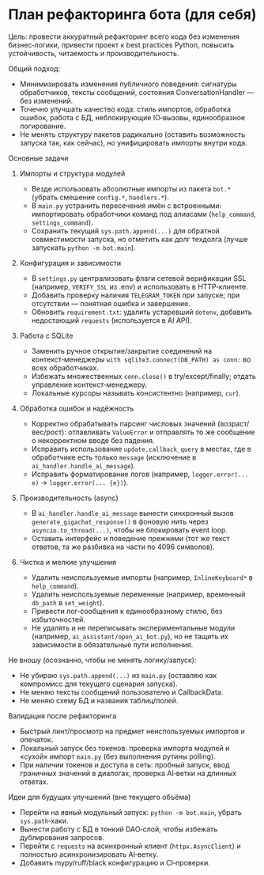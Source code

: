 # План рефакторинга бота (для себя)

Цель: провести аккуратный рефакторинг всего кода без изменения бизнес‑логики, привести проект к best practices Python, повысить устойчивость, читаемость и производительность.

Общий подход:
- Минимизировать изменения публичного поведения: сигнатуры обработчиков, тексты сообщений, состояния ConversationHandler — без изменений.
- Точечно улучшать качество кода: стиль импортов, обработка ошибок, работа с БД, неблокирующие IO‑вызовы, единообразное логирование.
- Не менять структуру пакетов радикально (оставить возможность запуска так, как сейчас), но унифицировать импорты внутри кода.

Основные задачи
1) Импорты и структура модулей
   - Везде использовать абсолютные импорты из пакета `bot.*` (убрать смешение `config.*`, `handlers.*`).
   - В `main.py` устранить пересечения имён с встроенными: импортировать обработчики команд под алиасами (`help_command`, `settings_command`).
   - Сохранить текущий `sys.path.append(...)` для обратной совместимости запуска, но отметить как долг техдолга (лучше запускать `python -m bot.main`).

2) Конфигурация и зависимости
   - В `settings.py` централизовать флаги сетевой верификации SSL (например, `VERIFY_SSL` из .env) и использовать в HTTP‑клиенте.
   - Добавить проверку наличия `TELEGRAM_TOKEN` при запуске; при отсутствии — понятная ошибка и завершение.
   - Обновить `requirement.txt`: удалить устаревший `dotenv`, добавить недостающий `requests` (используется в AI API).

3) Работа с SQLite
   - Заменить ручное открытие/закрытие соединений на контекст‑менеджеры `with sqlite3.connect(DB_PATH) as conn:` во всех обработчиках.
   - Избежать множественных `conn.close()` в try/except/finally; отдать управление контекст‑менеджеру.
   - Локальные курсоры называть консистентно (например, `cur`).

4) Обработка ошибок и надёжность
   - Корректно обрабатывать парсинг числовых значений (возраст/вес/рост): отлавливать `ValueError` и отправлять то же сообщение о некорректном вводе без падения.
   - Исправить использование `update.callback_query` в местах, где в обработчике есть только `message` (исключение в `ai_handler.handle_ai_message`).
   - Исправить форматирование логов (например, `logger.error(... e)` → `logger.error(... {e})`).

5) Производительность (async)
   - В `ai_handler.handle_ai_message` вынести синхронный вызов `generate_gigachat_response()` в фоновую нить через `asyncio.to_thread(...)`, чтобы не блокировать event loop.
   - Оставить интерфейс и поведение прежними (тот же текст ответов, та же разбивка на части по 4096 символов).

6) Чистка и мелкие улучшения
   - Удалить неиспользуемые импорты (например, `InlineKeyboard*` в `help_command`).
   - Удалить неиспользуемые переменные (например, временный `db_path` в `set_weight`).
   - Привести лог‑сообщения к единообразному стилю, без избыточностей.
   - Не удалять и не переписывать экспериментальные модули (например, `ai_assistant/open_ai_bot.py`), но не тащить их зависимости в обязательные пути исполнения.

Не вношу (осознанно, чтобы не менять логику/запуск):
- Не убираю `sys.path.append(...)` из `main.py` (оставляю как компромисс для текущего сценария запуска).
- Не меняю тексты сообщений пользователю и CallbackData.
- Не меняю схему БД и названия таблиц/полей.

Валидация после рефакторинга
- Быстрый линт/просмотр на предмет неиспользуемых импортов и опечаток.
- Локальный запуск без токенов: проверка импорта модулей и «сухой» импорт `main.py` (без выполнения рутины polling).
- При наличии токенов и доступа в сеть: пробный запуск, ввод граничных значений в диалогах, проверка AI‑ветки на длинных ответах.

Идеи для будущих улучшений (вне текущего объёма)
- Перейти на явный модульный запуск: `python -m bot.main`, убрать `sys.path`‑хаки.
- Вынести работу с БД в тонкий DAO‑слой, чтобы избежать дублирования запросов.
- Перейти с `requests` на асинхронный клиент (`httpx.AsyncClient`) и полностью асинхронизировать AI‑ветку.
- Добавить mypy/ruff/black конфигурацию и CI‑проверки.
